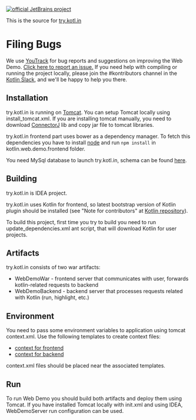 [![official JetBrains project](http://jb.gg/badges/official.svg)](https://confluence.jetbrains.com/display/ALL/JetBrains+on+GitHub)

This is the source for [try.kotl.in]( http://try.kotlinlang.org/)

# Filing Bugs
We use [YouTrack](http://youtrack.jetbrains.com/issues/KT#) for bug reports and suggestions on improving the Web Demo. 
[Click here to report an issue.](https://youtrack.jetbrains.com/newIssue?project=KT&clearDraft=true&c=Subsystems+Web+Site&c=subtask+of+KT-2555) If you need help with compiling or running the project locally, please join the #kontributors channel in the [Kotlin Slack](http://slack.kotlinlang.org), and we'll be happy to help you there.

## Installation
try.kotl.in is running on [Tomcat](https://tomcat.apache.org/). You can setup Tomcat locally using install_tomcat.xml.
If you are installing tomcat manually, you need to download [ConnectorJ](http://dev.mysql.com/downloads/connector/j/) lib 
and copy jar file to tomcat libraries.

try.kotl.in frontend part uses bower as a dependency manager. To fetch this dependencies you have to install
 [node](https://nodejs.org/) and run `npm install` in kotlin.web.demo.frontend folder.

You need MySql database to launch try.kotl.in, schema can be found [here](kotlin.web.demo.server/resources/db_schema.sql).

## Building
try.kotl.in is IDEA project. 

try.kotl.in uses Kotlin for frontend, so latest bootstrap version of Kotlin plugin
 should be installed (see "Note for contributors" at [Kotlin repository](https://github.com/JetBrains/Kotlin#pre-built-plugin)).
 
To build this project, first time you try to build you need to run update_dependencies.xml ant script,
that will download Kotlin for user projects.

## Artifacts
try.kotl.in consists of two war artifacts:

 - WebDemoWar - frontend server that communicates with user, forwards kotlin-related requests to backend
 - WebDemoBackend - backend server that processes requests related with Kotlin (run, highlight, etc.)

## Environment
You need to pass some environment variables to application using tomcat context.xml. Use the following templates to 
create context files: 

 - [context for frontend](kotlin.web.demo.server/web/META-INF/context.template.xml)
 - [context for backend](kotlin.web.demo.backend/web/META-INF/context.template.xml)

context.xml files should be placed near the associated templates.


## Run
To run Web Demo you should build both artifacts and deploy them using Tomcat.
If you have installed Tomcat locally with init.xml and using IDEA, WebDemoServer run configuration can be used.

